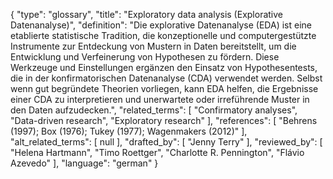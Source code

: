 {
    "type": "glossary",
    "title": "Exploratory data analysis (Explorative Datenanalyse)",
    "definition": "Die explorative Datenanalyse (EDA) ist eine etablierte statistische Tradition, die konzeptionelle und computergestützte Instrumente zur Entdeckung von Mustern in Daten bereitstellt, um die Entwicklung und Verfeinerung von Hypothesen zu fördern. Diese Werkzeuge und Einstellungen ergänzen den Einsatz von Hypothesentests, die in der konfirmatorischen Datenanalyse (CDA) verwendet werden. Selbst wenn gut begründete Theorien vorliegen, kann EDA helfen, die Ergebnisse einer CDA zu interpretieren und unerwartete oder irreführende Muster in den Daten aufzudecken.",
    "related_terms": [
        "Confirmatory analyses",
        "Data-driven research",
        "Exploratory research"
    ],
    "references": [
        "Behrens (1997); Box (1976); Tukey (1977); Wagenmakers (2012)"
    ],
    "alt_related_terms": [
        null
    ],
    "drafted_by": [
        "Jenny Terry"
    ],
    "reviewed_by": [
        "Helena Hartmann",
        "Timo Roettger",
        "Charlotte R. Pennington",
        "Flávio Azevedo"
    ],
    "language": "german"
}